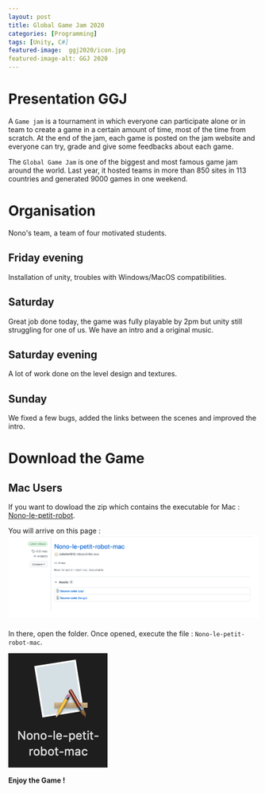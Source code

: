 ```yaml
---
layout: post
title: Global Game Jam 2020
categories: [Programming]
tags: [Unity, C#]
featured-image:  ggj2020/icon.jpg
featured-image-alt: GGJ 2020
---
```


# Presentation GGJ

A `Game jam` is a tournament in which everyone can participate alone or in team to create a game in a certain amount of time, most of the time from scratch.
At the end of the jam, each game is posted on the jam website and everyone can try, grade and give some feedbacks about each game.

The `Global Game Jam` is one of the biggest and most famous game jam around the world. Last year, it hosted teams in more than 850 sites in 113 countries and generated 9000 games in one weekend.

# Organisation 

Nono's team, a team of four motivated students.

## Friday evening 

Installation of unity, troubles with Windows/MacOS compatibilities.

## Saturday

Great job done today, the game was fully playable by 2pm but unity still struggling for one of us. We have an intro and a original music.  

## Saturday evening 

A lot of work done on the level design and textures. 

## Sunday 

We fixed a few bugs, added the links between the scenes and improved the intro.

# Download the Game

## Mac Users

If you want to dowload the zip which contains the executable for Mac : [Nono-le-petit-robot](https://github.com/Juliette1012/Nono-release/releases/tag/v1.0-mac/dowload).

You will arrive on this page : 
![Mac release](/assets/img/ggj2020/release-mac.png)

In there, open the folder. Once opened, execute the file : `Nono-le-petit-robot-mac`.

![Mac executable](/assets/img/ggj2020/executable-mac.png)

**Enjoy the Game !**